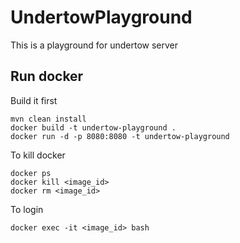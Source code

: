 # UndertowPlayground
This is a playground for undertow server

## Run docker

Build it first

```
mvn clean install
docker build -t undertow-playground .
docker run -d -p 8080:8080 -t undertow-playground
```

To kill docker 
```
docker ps
docker kill <image_id>
docker rm <image_id>
```

To login
```
docker exec -it <image_id> bash
```